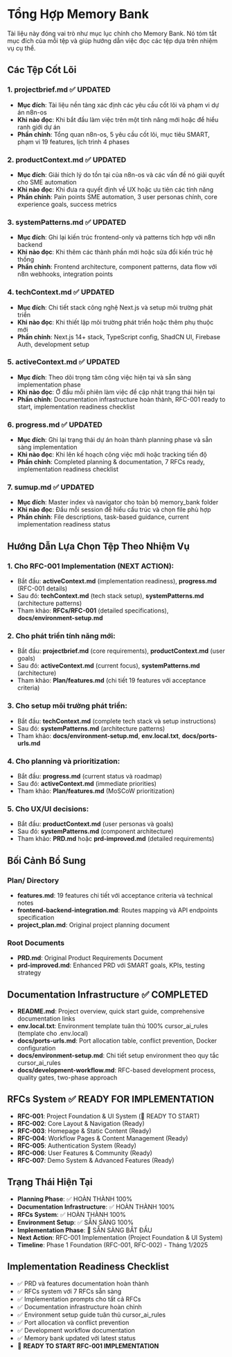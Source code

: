 # Tổng Hợp Memory Bank

Tài liệu này đóng vai trò như mục lục chính cho Memory Bank. Nó tóm tắt mục đích của mỗi tệp và giúp hướng dẫn việc đọc các tệp dựa trên nhiệm vụ cụ thể.

## Các Tệp Cốt Lõi

### 1. projectbrief.md ✅ UPDATED

- **Mục đích**: Tài liệu nền tảng xác định các yêu cầu cốt lõi và phạm vi dự án n8n-os
- **Khi nào đọc**: Khi bắt đầu làm việc trên một tính năng mới hoặc để hiểu ranh giới dự án
- **Phần chính**: Tổng quan n8n-os, 5 yêu cầu cốt lõi, mục tiêu SMART, phạm vi 19 features, lịch trình 4 phases

### 2. productContext.md ✅ UPDATED

- **Mục đích**: Giải thích lý do tồn tại của n8n-os và các vấn đề nó giải quyết cho SME automation
- **Khi nào đọc**: Khi đưa ra quyết định về UX hoặc ưu tiên các tính năng
- **Phần chính**: Pain points SME automation, 3 user personas chính, core experience goals, success metrics

### 3. systemPatterns.md ✅ UPDATED

- **Mục đích**: Ghi lại kiến trúc frontend-only và patterns tích hợp với n8n backend
- **Khi nào đọc**: Khi thêm các thành phần mới hoặc sửa đổi kiến trúc hệ thống
- **Phần chính**: Frontend architecture, component patterns, data flow với n8n webhooks, integration points

### 4. techContext.md ✅ UPDATED

- **Mục đích**: Chi tiết stack công nghệ Next.js và setup môi trường phát triển
- **Khi nào đọc**: Khi thiết lập môi trường phát triển hoặc thêm phụ thuộc mới
- **Phần chính**: Next.js 14+ stack, TypeScript config, ShadCN UI, Firebase Auth, development setup

### 5. activeContext.md ✅ UPDATED

- **Mục đích**: Theo dõi trọng tâm công việc hiện tại và sẵn sàng implementation phase
- **Khi nào đọc**: Ở đầu mỗi phiên làm việc để cập nhật trạng thái hiện tại
- **Phần chính**: Documentation infrastructure hoàn thành, RFC-001 ready to start, implementation readiness checklist

### 6. progress.md ✅ UPDATED

- **Mục đích**: Ghi lại trạng thái dự án hoàn thành planning phase và sẵn sàng implementation
- **Khi nào đọc**: Khi lên kế hoạch công việc mới hoặc tracking tiến độ
- **Phần chính**: Completed planning & documentation, 7 RFCs ready, implementation readiness checklist

### 7. sumup.md ✅ UPDATED

- **Mục đích**: Master index và navigator cho toàn bộ memory_bank folder
- **Khi nào đọc**: Đầu mỗi session để hiểu cấu trúc và chọn file phù hợp
- **Phần chính**: File descriptions, task-based guidance, current implementation readiness status

## Hướng Dẫn Lựa Chọn Tệp Theo Nhiệm Vụ

### 1. **Cho RFC-001 Implementation (NEXT ACTION)**:

- Bắt đầu: **activeContext.md** (implementation readiness), **progress.md** (RFC-001 details)
- Sau đó: **techContext.md** (tech stack setup), **systemPatterns.md** (architecture patterns)
- Tham khảo: **RFCs/RFC-001** (detailed specifications), **docs/environment-setup.md**

### 2. **Cho phát triển tính năng mới**:

- Bắt đầu: **projectbrief.md** (core requirements), **productContext.md** (user goals)
- Sau đó: **activeContext.md** (current focus), **systemPatterns.md** (architecture)
- Tham khảo: **Plan/features.md** (chi tiết 19 features với acceptance criteria)

### 3. **Cho setup môi trường phát triển**:

- Bắt đầu: **techContext.md** (complete tech stack và setup instructions)
- Sau đó: **systemPatterns.md** (architecture patterns)
- Tham khảo: **docs/environment-setup.md**, **env.local.txt**, **docs/ports-urls.md**

### 4. **Cho planning và prioritization**:

- Bắt đầu: **progress.md** (current status và roadmap)
- Sau đó: **activeContext.md** (immediate priorities)
- Tham khảo: **Plan/features.md** (MoSCoW prioritization)

### 5. **Cho UX/UI decisions**:

- Bắt đầu: **productContext.md** (user personas và goals)
- Sau đó: **systemPatterns.md** (component architecture)
- Tham khảo: **PRD.md** hoặc **prd-improved.md** (detailed requirements)

## Bối Cảnh Bổ Sung

### Plan/ Directory

- **features.md**: 19 features chi tiết với acceptance criteria và technical notes
- **frontend-backend-integration.md**: Routes mapping và API endpoints specification
- **project_plan.md**: Original project planning document

### Root Documents

- **PRD.md**: Original Product Requirements Document
- **prd-improved.md**: Enhanced PRD với SMART goals, KPIs, testing strategy

## Documentation Infrastructure ✅ COMPLETED

- **README.md**: Project overview, quick start guide, comprehensive documentation links
- **env.local.txt**: Environment template tuân thủ 100% cursor_ai_rules (template cho .env.local)
- **docs/ports-urls.md**: Port allocation table, conflict prevention, Docker configuration
- **docs/environment-setup.md**: Chi tiết setup environment theo quy tắc cursor_ai_rules
- **docs/development-workflow.md**: RFC-based development process, quality gates, two-phase approach

## RFCs System ✅ READY FOR IMPLEMENTATION

- **RFC-001**: Project Foundation & UI System (🚀 READY TO START)
- **RFC-002**: Core Layout & Navigation (Ready)
- **RFC-003**: Homepage & Static Content (Ready)
- **RFC-004**: Workflow Pages & Content Management (Ready)
- **RFC-005**: Authentication System (Ready)
- **RFC-006**: User Features & Community (Ready)
- **RFC-007**: Demo System & Advanced Features (Ready)

## Trạng Thái Hiện Tại

- **Planning Phase**: ✅ HOÀN THÀNH 100%
- **Documentation Infrastructure**: ✅ HOÀN THÀNH 100%
- **RFCs System**: ✅ HOÀN THÀNH 100%
- **Environment Setup**: ✅ SẴN SÀNG 100%
- **Implementation Phase**: 🚀 SẴN SÀNG BẮT ĐẦU
- **Next Action**: RFC-001 Implementation (Project Foundation & UI System)
- **Timeline**: Phase 1 Foundation (RFC-001, RFC-002) - Tháng 1/2025

## Implementation Readiness Checklist

- ✅ PRD và features documentation hoàn thành
- ✅ RFCs system với 7 RFCs sẵn sàng
- ✅ Implementation prompts cho tất cả RFCs
- ✅ Documentation infrastructure hoàn chỉnh
- ✅ Environment setup guide tuân thủ cursor_ai_rules
- ✅ Port allocation và conflict prevention
- ✅ Development workflow documentation
- ✅ Memory bank updated với latest status
- 🚀 **READY TO START RFC-001 IMPLEMENTATION**
